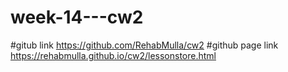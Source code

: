 # week-14---cw2
#gitub link
https://github.com/RehabMulla/cw2
#github page link
https://rehabmulla.github.io/cw2/lessonstore.html